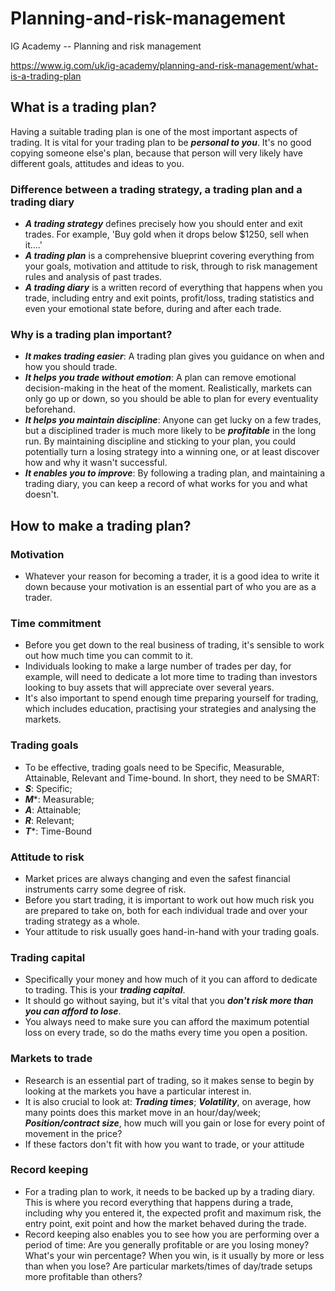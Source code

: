 # Planning-and-risk-management
IG Academy -- Planning and risk management

https://www.ig.com/uk/ig-academy/planning-and-risk-management/what-is-a-trading-plan

## What is a trading plan?

Having a suitable trading plan is one of the most important aspects of trading. It is vital for your trading plan to be ***personal to you***. It's no good copying someone else's plan, because that person will very likely have different goals, attitudes and ideas to you.

### Difference between a trading strategy, a trading plan and a trading diary

* ***A trading strategy*** defines precisely how you should enter and exit trades. For example, 'Buy gold when it drops below $1250, sell when it....'
* ***A trading plan*** is a comprehensive blueprint covering everything from your goals, motivation and attitude to risk, through to risk management rules and analysis of past trades.
* ***A trading diary*** is a written record of everything that happens when you trade, including entry and exit points, profit/loss, trading statistics and even your emotional state before, during and after each trade.

### Why is a trading plan important?

* ***It makes trading easier***: A trading plan gives you guidance on when and how you should trade.
* ***It helps you trade without emotion***: A plan can remove emotional decision-making in the heat of the moment. Realistically, markets can only go up or down, so you should be able to plan for every eventuality beforehand.
* ***It helps you maintain discipline***: Anyone can get lucky on a few trades, but a disciplined trader is much more likely to be ***profitable*** in the long run. By maintaining discipline and sticking to your plan, you could potentially turn a losing strategy into a winning one, or at least discover how and why it wasn't successful.
* ***It enables you to improve***: By following a trading plan, and maintaining a trading diary, you can keep a record of what works for you and what doesn't.

## How to make a trading plan?

### Motivation

* Whatever your reason for becoming a trader, it is a good idea to write it down because your motivation is an essential part of who you are as a trader.

### Time commitment

* Before you get down to the real business of trading, it's sensible to work out how much time you can commit to it.
* Individuals looking to make a large number of trades per day, for example, will need to dedicate a lot more time to trading than investors looking to buy assets that will appreciate over several years.
* It's also important to spend enough time preparing yourself for trading, which includes education, practising your strategies and analysing the markets.

### Trading goals

* To be effective, trading goals need to be Specific, Measurable, Attainable, Relevant and Time-bound. In short, they need to be SMART:
* ***S***: Specific;
* ***M****: Measurable;
* ***A***: Attainable;
* ***R***: Relevant;
* ***T****: Time-Bound

### Attitude to risk

* Market prices are always changing and even the safest financial instruments carry some degree of risk.
* Before you start trading, it is important to work out how much risk you are prepared to take on, both for each individual trade and over your trading strategy as a whole.
* Your attitude to risk usually goes hand-in-hand with your trading goals.

### Trading capital

* Specifically your money and how much of it you can afford to dedicate to trading. This is your ***trading capital***.
* It should go without saying, but it's vital that you ***don't risk more than you can afford to lose***.
* You always need to make sure you can afford the maximum potential loss on every trade, so do the maths every time you open a position.

### Markets to trade

* Research is an essential part of trading, so it makes sense to begin by looking at the markets you have a particular interest in.
* It is also crucial to look at: ***Trading times***; ***Volatility***, on average, how many points does this market move in an hour/day/week; ***Position/contract size***, how much will you gain or lose for every point of movement in the price?
* If these factors don't fit with how you want to trade, or your attitude

### Record keeping 

* For a trading plan to work, it needs to be backed up by a trading diary. This is where you record everything that happens during a trade, including why you entered it, the expected profit and maximum risk, the entry point, exit point and how the market behaved during the trade.
* Record keeping also enables you to see how you are performing over a period of time: Are you generally profitable or are you losing money? What's your win percentage? When you win, is it usually by more or less than when you lose? Are particular markets/times of day/trade setups more profitable than others?


